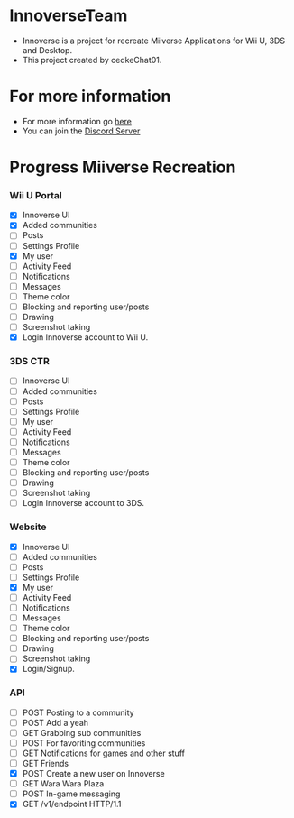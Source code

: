 # InnoverseTeam
- Innoverse is a project for recreate Miiverse Applications for Wii U, 3DS and Desktop.
- This project created by cedkeChat01.
  
# For more information
- For more information go [here](https://github.com/InnoverseTeam/Innoverse/blob/main/README.md)
- You can join the [Discord Server](https://discord.gg/FEYCEfNh)

# Progress Miiverse Recreation
### Wii U Portal
- [x] Innoverse UI
- [x] Added communities
- [ ] Posts
- [ ] Settings Profile
- [x] My user
- [ ] Activity Feed
- [ ] Notifications
- [ ] Messages
- [ ] Theme color
- [ ] Blocking and reporting user/posts
- [ ] Drawing
- [ ] Screenshot taking
- [x] Login Innoverse account to Wii U.

### 3DS CTR
- [ ] Innoverse UI
- [ ] Added communities
- [ ] Posts
- [ ] Settings Profile
- [ ] My user
- [ ] Activity Feed
- [ ] Notifications
- [ ] Messages
- [ ] Theme color
- [ ] Blocking and reporting user/posts
- [ ] Drawing
- [ ] Screenshot taking
- [ ] Login Innoverse account to 3DS.

### Website 
- [x] Innoverse UI
- [ ] Added communities
- [ ] Posts
- [ ] Settings Profile
- [x] My user
- [ ] Activity Feed
- [ ] Notifications
- [ ] Messages
- [ ] Theme color
- [ ] Blocking and reporting user/posts
- [ ] Drawing
- [ ] Screenshot taking
- [x] Login/Signup.

### API
- [ ] POST Posting to a community
- [ ] POST Add a yeah
- [ ] GET Grabbing sub communities
- [ ] POST For favoriting communities
- [ ] GET Notifications for games and other stuff
- [ ] GET Friends
- [x] POST Create a new user on Innoverse
- [ ] GET Wara Wara Plaza
- [ ] POST In-game messaging
- [x] GET /v1/endpoint HTTP/1.1
